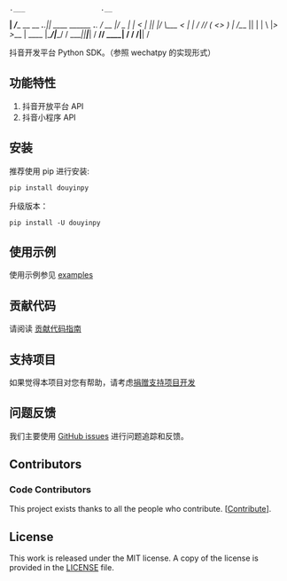 
    .___                   .__                     
  __| _/____  __ __ ___.__.|__| ____ ______ ___.__.
 / __ |/  _ \|  |  <   |  ||  |/    \\____ <   |  |
/ /_/ (  <_> )  |  /\___  ||  |   |  \  |_> >___  |
\____ |\____/|____/ / ____||__|___|  /   __// ____|
     \/             \/             \/|__|   \/     


抖音开发平台 Python SDK。（参照 wechatpy 的实现形式）


## 功能特性

1. 抖音开放平台 API
2. 抖音小程序 API

## 安装

推荐使用 pip 进行安装:

```bash
pip install douyinpy
```

升级版本：

    pip install -U douyinpy


## 使用示例

使用示例参见 [examples](examples/)

## 贡献代码

请阅读 [贡献代码指南](.github/CONTRIBUTING.md)

## 支持项目

如果觉得本项目对您有帮助，请考虑[捐赠支持项目开发](暂无)

## 问题反馈

我们主要使用 [GitHub issues](https://github.com/ferren/douyinpy/issues) 进行问题追踪和反馈。



## Contributors

### Code Contributors

This project exists thanks to all the people who contribute. [[Contribute](.github/CONTRIBUTING.md)].

## License

This work is released under the MIT license. A copy of the license is provided in the [LICENSE](./LICENSE) file.

